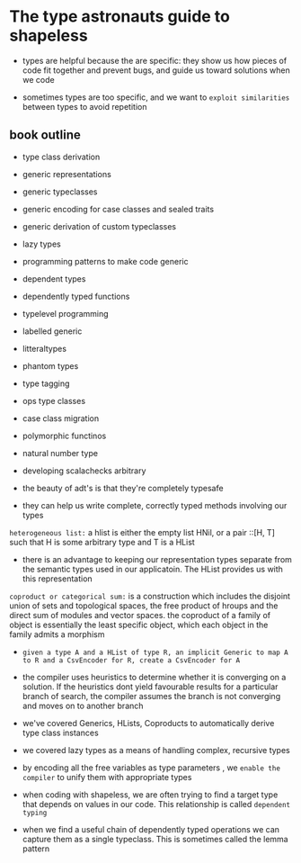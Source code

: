 # The type astronauts guide to shapeless

- types are helpful because the are specific: they show us how pieces of code fit together and prevent bugs, and guide us toward solutions when we code

- sometimes types are too specific, and we want to `exploit similarities` between types to avoid repetition

## book outline

- type class derivation
- generic representations
- generic typeclasses
- generic encoding for case classes and sealed traits
- generic derivation of custom typeclasses
- lazy types
- programming patterns to make code generic
- dependent types
- dependently typed functions
- typelevel programming
- labelled generic
- litteraltypes
- phantom types
- type tagging
- ops type classes
- case class migration
- polymorphic functinos
- natural number type
- developing scalachecks arbitrary

- the beauty of adt's is that they're completely typesafe

- they can help us write complete, correctly typed methods involving our types

`heterogeneous list:` a hlist is either the empty list HNil, or a pair ::[H, T] such that H is some arbitrary type and T is a HList

- there is an advantage to keeping our representation types separate from the semantic types used in our applicatoin. The HList provides us with this representation

`coproduct or categorical sum:` is a construction which includes the disjoint union of sets and topological spaces, the free product of hroups and the direct sum of modules and vector spaces. the coproduct of a family of object is essentially the least specific object, which each object in the family admits a morphism

- `given a type A and a HList of type R, an implicit Generic to map A to R and a CsvEncoder for R, create a CsvEncoder for A`

- the compiler uses heuristics to determine whether it is converging on a solution. If the heuristics dont yield favourable results for a particular branch of search, the compiler assumes the branch is not converging and moves on to another branch

- we've covered Generics, HLists, Coproducts to automatically derive type class instances

- we covered lazy types as a means of handling complex, recursive types

- by encoding all the free variables as type parameters , we `enable the compiler` to unify them with appropriate types

- when coding with shapeless, we are often trying to find a target type that depends on values in our code. This relationship is called `dependent typing`

- when we find a useful chain of dependently typed operations we can capture them as a single typeclass. This is sometimes called the lemma pattern
